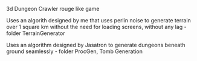 3d Dungeon Crawler rouge like game

Uses an algorith designed by me that uses perlin noise to generate terrain over 1 square km without the need for loading screens, without any lag - folder TerrainGenerator

Uses an algorithm designed by Jasatron to generate dungeons beneath ground seamlessly - folder ProcGen, Tomb Generation
